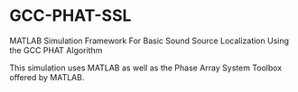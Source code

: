 # GCC-PHAT-SSL
MATLAB Simulation Framework For Basic Sound Source Localization Using the GCC PHAT Algorithm

This simulation uses MATLAB as well as the Phase Array System Toolbox offered by MATLAB. 

